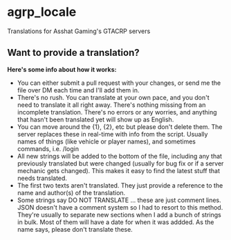 # agrp_locale
Translations for Asshat Gaming's GTACRP servers

## Want to provide a translation?
**Here's some info about how it works:**
* You can either submit a pull request with your changes, or send me the file over DM each time and I'll add them in.
* There's no rush. You can translate at your own pace, and you don't need to translate it all right away. There's nothing missing from an incomplete translation. There's no errors or any worries, and anything that hasn't been translated yet will show up as English.
* You can move around the {1}, {2}, etc but please don't delete them. The server replaces these in real-time with info from the script. Usually names of things (like vehicle or player names), and sometimes commands, i.e. /login
* All new strings will be added to the bottom of the file, including any that previously translated but were changed (usually for bug fix or if a server mechanic gets changed). This makes it easy to find the latest stuff that needs translated.
* The first two texts aren't translated. They just provide a reference to the name and author(s) of the translation.
* Some strings say DO NOT TRANSLATE ... these are just comment lines. JSON doesn't have a comment system so I had to resort to this method. They're usually to separate new sections when I add a bunch of strings in bulk. Most of them will have a date for when it was addded. As the name says, please don't translate these.

